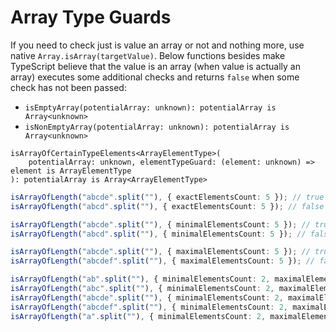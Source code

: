 # Array Type Guards

If you need to check just is value an array or not and nothing more, use native `Array.isArray(targetValue)`.
Below functions besides make TypeScript believe that the value is an array (when value is actually an array) executes
some additional checks and returns `false` when some check has not been passed:

* `isEmptyArray(potentialArray: unknown): potentialArray is Array<unknown>`
* `isNonEmptyArray(potentialArray: unknown): potentialArray is Array<unknown>`

```
isArrayOfCertainTypeElements<ArrayElementType>(
    potentialArray: unknown, elementTypeGuard: (element: unknown) => element is ArrayElementType
): potentialArray is Array<ArrayElementType>
```

```typescript
isArrayOfLength("abcde".split(""), { exactElementsCount: 5 }); // true
isArrayOfLength("abcd".split(""), { exactElementsCount: 5 }); // false

isArrayOfLength("abcde".split(""), { minimalElementsCount: 5 }); // true
isArrayOfLength("abcd".split(""), { minimalElementsCount: 5 }); // false

isArrayOfLength("abcde".split(""), { maximalElementsCount: 5 }); // true
isArrayOfLength("abcdef".split(""), { maximalElementsCount: 5 }); // false

isArrayOfLength("ab".split(""), { minimalElementsCount: 2, maximalElementsCount: 5 }); // true
isArrayOfLength("abc".split(""), { minimalElementsCount: 2, maximalElementsCount: 5 }); // true
isArrayOfLength("abcde".split(""), { minimalElementsCount: 2, maximalElementsCount: 5 }); // true
isArrayOfLength("abcdef".split(""), { minimalElementsCount: 2, maximalElementsCount: 5 }); // false
isArrayOfLength("a".split(""), { minimalElementsCount: 2, maximalElementsCount: 5 }); // false
```
